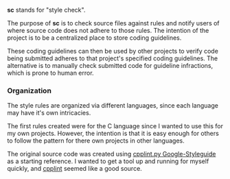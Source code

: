 **sc** stands for "style check".

The purpose of **sc** is to check source files against rules and notify users
of where source code does not adhere to those rules. The intention of the
project is to be a centralized place to store coding guidelines.

These coding guidelines can then be used by other projects to verify code being
submitted adheres to that project's specified coding guidelines. The
alternative is to manually check submitted code for guideline infractions,
which is prone to human error.

### Organization

The style rules are organized via different languages, since each language may
have it's own intricacies.

The first rules created were for the C language since I wanted to use this for
my own projects. However, the intention is that it is easy enough for others to
follow the pattern for there own projects in other languages.

The original source code was created using [cpplint.py Google-Styleguide][0] as
a starting reference. I wanted to get a tool up and running for myself quickly,
and [cpplint][0] seemed like a good source.

[0]: http://google-styleguide.googlecode.com/svn/trunk/cpplint/cpplint.py
